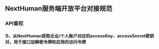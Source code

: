 ## NextHuman服务端开放平台对接规范
### API鉴权
#### 1)、从NextHuman获取企业/个人账户对应的accessKey、accessSecret密钥对，用于接口加解密令牌和应用的访问令牌


